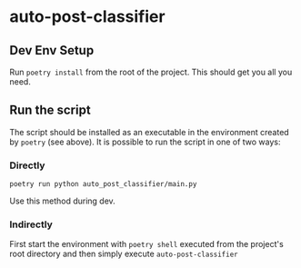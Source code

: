 # auto-post-classifier

## Dev Env Setup

Run `poetry install` from the root of the project.
This should get you all you need.

## Run the script

The script should be installed as an executable in the environment created by `poetry` (see above).
It is possible to run the script in one of two ways:

### Directly

```
poetry run python auto_post_classifier/main.py
```

Use this method during dev.


### Indirectly

First start the environment with `poetry shell` executed from the project's root directory and then simply execute `auto-post-classifier`
